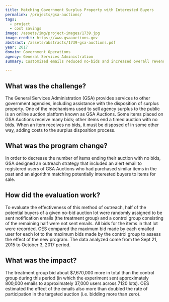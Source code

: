 ```yaml
---
title: Matching Government Surplus Property with Interested Buyers
permalink: /projects/gsa-auctions/ 
tags:
  - project
  - cost savings
image: /assets/img/project-images/1739.jpg
image-credit: https://www.gsaauctions.gov
abstract: /assets/abstracts/1739-gsa-auctions.pdf
year: 2017
domain: Government Operations
agency: General Services Administration 
summary: Customized emails reduced no-bids and increased overall revenue on gsaauctions.gov.

---
```

## What was the challenge?

The General Services  Administration (GSA) provides services to other government agencies, including assistance with the disposition of surplus property. One of the mechanisms used to sell agency surplus to the public is an online auction platform known as GSA Auctions. Some items placed on GSA Auctions receive many bids; other items end a timed auction with no bids. When an item receives no bids, it must be disposed of in some other way, adding costs to the surplus disposition  process.


## What was the program change?

In order to decrease the number of items ending their auction with no bids, GSA designed an outreach strategy that included an alert email to registered users of GSA Auctions who had purchased similar items in the past and an algorithm matching potentially interested buyers to items for sale.

## How did the evaluation work?

To evaluate the effectiveness  of this method of outreach,  half of the potential buyers of  a given no-bid auction lot were randomly assigned to be sent notification emails (the treatment group) and a control group consisting of  the remaining half were not sent emails.  All bids for the items in that lot were recorded. OES compared the maximum bid made by each emailed user for each lot to the maximum bids made by the control group to assess the effect of the new program. The data analyzed come from the Sept 21, 2015 to October 3, 2017 period.


## What was the impact?

The treatment group bid about $7,670,000 more in total than the control group during this period (in which the experiment sent approximately 800,000 emails to approximately 37,000 users across 7120 lots). OES estimated the effect of the emails also more than doubled the rate of participation in the targeted auction (i.e. bidding more than zero).
